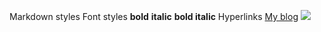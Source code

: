 Markdown styles
    Font styles
        **bold**
        __italic__
        __**bold italic**__
    Hyperlinks
        [My blog](https://chezsoi.org/lucas/blog)
        ![](https://chezsoi.org/lucas/blog/content/images/2014/Jul/bw-2.jpg)

